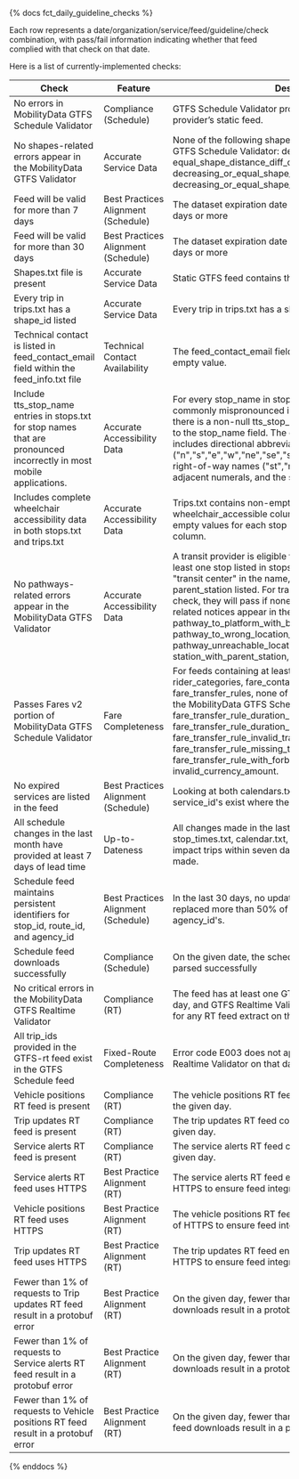{% docs fct_daily_guideline_checks %}

Each row represents a date/organization/service/feed/guideline/check combination, with pass/fail
information indicating whether that feed complied with that check on that date.

Here is a list of currently-implemented checks:

| Check | Feature | Description |
| ------------------------------------ |---------|------------ |
| No errors in MobilityData GTFS Schedule Validator | Compliance (Schedule) |GTFS Schedule Validator produced no errors for the transit provider’s static feed. |
|No shapes-related errors appear in the MobilityData GTFS Validator | Accurate Service Data | None of the following shapes-related errors appear in the GTFS Schedule Validator: decreasing_shape_distance, equal_shape_distance_diff_coordinates, decreasing_or_equal_shape_distance, decreasing_or_equal_shape_distance |
| Feed will be valid for more than 7 days | Best Practices Alignment (Schedule) | The dataset expiration date defined in feed_info.txt is in 8 days or more |
| Feed will be valid for more than 30 days | Best Practices Alignment (Schedule) | The dataset expiration date defined in feed_info.txt is in 31 days or more |
|Shapes.txt file is present | Accurate Service Data | Static GTFS feed contains the file shapes.txt.|
| Every trip in trips.txt has a shape_id listed | Accurate Service Data | Every trip in trips.txt has a shape_id listed.|
|Technical contact is listed in feed_contact_email field within the feed_info.txt file | Technical Contact Availability | The feed_contact_email field in feed_info.txt contains a non-empty value.|
| Include tts_stop_name entries in stops.txt for stop names that are pronounced incorrectly in most mobile applications. | Accurate Accessibility Data | For every stop_name in stops.txt containing text that is commonly mispronounced in trip planning applications, there is a non-null tts_stop_name field which is not identical to the stop_name field. The commonly mispronounced text includes directional abbreviations ("n","s","e","w","ne","se","sw","nw","nb","sb","eb","wb"), right-of-way names ("st","rd","blvd","hwy"), two or more adjacent numerals, and the symbols "/", "(" and ")".|
|Includes complete wheelchair accessibility data in both stops.txt and trips.txt | Accurate Accessibility Data | Trips.txt contains non-empty values for each trip in the wheelchair_accessible column, and stops.txt contains non-empty values for each stop in the wheelchair_boarding column.|
| No pathways-related errors appear in the MobilityData GTFS Validator | Accurate Accessibility Data| A transit provider is eligible for this check if they have at least one stop listed in stops.txt that: 1) Has "station" or "transit center" in the name, 2) Serves rail, or 3) Has a parent_station listed. For transit providers eligible for this check, they will pass if none of the following pathways-related notices appear in the GTFS Schedule Validator: pathway_to_platform_with_boarding_areas, pathway_to_wrong_location_type, pathway_unreachable_location, missing_level_id, station_with_parent_station, wrong_parent_location_type. |
|Passes Fares v2 portion of MobilityData GTFS Schedule Validator | Fare Completeness | For feeds containing at least one of the files: fare_leg_rules, rider_categories, fare_containers, fare_products, fare_transfer_rules, none of the following errors appear in the MobilityData GTFS Schedule Validator: fare_transfer_rule_duration_limit_type_without_duration_limit, fare_transfer_rule_duration_limit_without_type, fare_transfer_rule_invalid_transfer_count, fare_transfer_rule_missing_transfer_count, fare_transfer_rule_with_forbidden_transfer_count, invalid_currency_amount. |
| No expired services are listed in the feed | Best Practices Alignment (Schedule) | Looking at both calendars.txt and calendar_dates.txt, no service_id's exist where the last in-effect date is in the past. |
| All schedule changes in the last month have provided at least 7 days of lead time | Up-to-Dateness | All changes made in the last 30 days to stops.txt, stop_times.txt, calendar.txt, and calendar_dates.txt did not impact trips within seven days of when the update was made. |
| Schedule feed maintains persistent identifiers for stop_id, route_id, and agency_id | Best Practices Alignment (Schedule)| In the last 30 days, no updates to the schedule feed have replaced more than 50% of stop_id's, route_id's or agency_id's. |
|Schedule feed downloads successfully | Compliance (Schedule) | On the given date, the schedule feed was downloaded and parsed successfully |
|No critical errors in the MobilityData GTFS Realtime Validator | Compliance (RT) | The feed has at least one GTFS-RT file present on the given day, and GTFS Realtime Validator produced no critical errors for any RT feed extract on that day.|
|All trip_ids provided in the GTFS-rt feed exist in the GTFS Schedule feed| Fixed-Route Completeness | Error code E003 does not appear in the MobilityData GTFS Realtime Validator on that day.|
|Vehicle positions RT feed is present | Compliance (RT) | The vehicle positions RT feed contains at least one file on the given day.|
| Trip updates RT feed is present | Compliance (RT) | The trip updates RT feed contains at least one file on the given day.|
| Service alerts RT feed is present | Compliance (RT) | The service alerts RT feed contains at least one file on the given day.|
| Service alerts RT feed uses HTTPS | Best Practice Alignment (RT) | The service alerts RT feed endpoint uses HTTPS instead of HTTPS to ensure feed integrity.|
|Vehicle positions RT feed uses HTTPS | Best Practice Alignment (RT) | The vehicle positions RT feed endpoint uses HTTPS instead of HTTPS to ensure feed integrity.|
| Trip updates RT feed uses HTTPS | Best Practice Alignment (RT) | The trip updates RT feed endpoint uses HTTPS instead of HTTPS to ensure feed integrity.|
| Fewer than 1% of requests to Trip updates RT feed result in a protobuf error | Best Practice Alignment (RT) | On the given day, fewer than 1% of Trip updates RT feed downloads result in a protobuf error.|
| Fewer than 1% of requests to Service alerts RT feed result in a protobuf error | Best Practice Alignment (RT) | On the given day, fewer than 1% of Service alerts RT feed downloads result in a protobuf error.|
| Fewer than 1% of requests to Vehicle positions RT feed result in a protobuf error | Best Practice Alignment (RT) | On the given day, fewer than 1% of Vehicle positions RT feed downloads result in a protobuf error.|
{% enddocs %}
